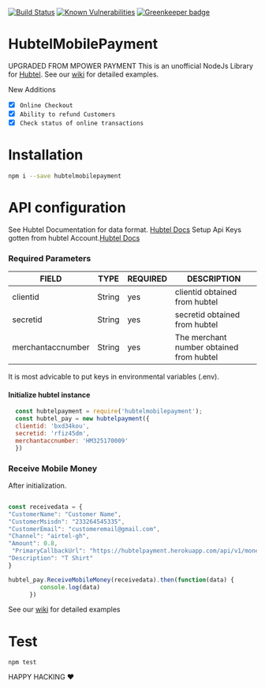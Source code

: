 
[![Build Status](https://travis-ci.org/banphlet/HubtelMobilePayment.svg?branch=master)](https://travis-ci.org/banphlet/HubtelMobilePayment) [![Known Vulnerabilities](https://snyk.io/test/github/banphlet/hubtelmobilepayment/badge.svg)](https://snyk.io/test/github/banphlet/hubtelmobilepayment) [![Greenkeeper badge](https://badges.greenkeeper.io/banphlet/HubtelMobilePayment.svg)](https://greenkeeper.io/)

# HubtelMobilePayment
UPGRADED FROM MPOWER PAYMENT
This is an unofficial NodeJs Library for [Hubtel](https://developers.hubtel.com).
See our [wiki](https://github.com/banphlet/HubtelMobilePayment/wiki) for detailed examples.



New Additions
- [X] `Online Checkout`
- [X] `Ability to refund Customers`
- [X] `Check status of online transactions`

# Installation
```sh
npm i --save hubtelmobilepayment
```
# API configuration
  See Hubtel Documentation for data format. [Hubtel Docs](https://developers.hubtel.com/documentations/merchant-account-api) 
Setup Api Keys gotten from hubtel Account.[Hubtel Docs](https://developers.hubtel.com/docs/getting-started-with-payments)


### Required Parameters
|  FIELD   |    TYPE     | REQUIRED    |  DESCRIPTION              |
|----------|-------------|-------------|---------------------------|
|clientid  |    String   |     yes     |  clientid obtained from hubtel|
| secretid | String | yes | secretid obtained from hubtel |
|merchantaccnumber | String | yes | The merchant number obtained from hubtel |

 It is most advicable to put keys in environmental variables (.env).


#### Initialize hubtel instance
```javascript
  const hubtelpayment = require('hubtelmobilepayment');
  const hubtel_pay = new hubtelpayment({
  clientid: 'bxd34kou',
  secretid: 'rfiz45dm',
  merchantaccnumber: 'HM325170009'
  }) 
  ```

 ### Receive Mobile Money
 
  After initialization.

  ```javascript

const receivedata = {
  "CustomerName": "Customer Name",
  "CustomerMsisdn": "233264545335",
  "CustomerEmail": "customeremail@gmail.com",
  "Channel": "airtel-gh",
  "Amount": 0.8,
   "PrimaryCallbackUrl": "https://hubtelpayment.herokuapp.com/api/v1/moneycallback",  /////example callback 
  "Description": "T Shirt"
} 

 hubtel_pay.ReceiveMobileMoney(receivedata).then(function(data) {
           console.log(data)
        })
 ```


See our [wiki](https://github.com/banphlet/HubtelMobilePayment/wiki) for detailed examples


# Test
`npm test`

HAPPY HACKING ❤ 
